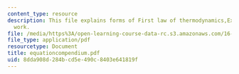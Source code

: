 ```yaml
---
content_type: resource
description: This file explains forms of First law of thermodynamics,Expressions of
  work.
file: /media/https%3A/open-learning-course-data-rc.s3.amazonaws.com/16-01-unified-engineering-i-ii-iii-iv-fall-2005-spring-2006/8dda908d284bcd5e490c8403e641819f_equationcompendium.pdf
file_type: application/pdf
resourcetype: Document
title: equationcompendium.pdf
uid: 8dda908d-284b-cd5e-490c-8403e641819f
---
```

